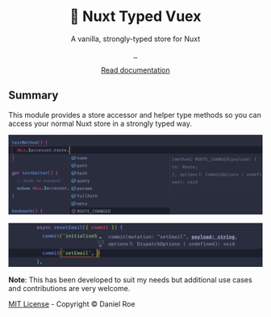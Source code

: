 <h1 align="center" >🏦 Nuxt Typed Vuex</h1>
<p align="center">A vanilla, strongly-typed store for Nuxt</p>

<p align="center">
<a href="https://david-dm.org/danielroe/nuxt-typed-vuex">
    <img alt="" src="https://david-dm.org/danielroe/nuxt-typed-vuex/status.svg?style=flat-square">
</a>
<a href="https://npmjs.com/package/nuxt-typed-vuex">
    <img alt="" src="https://img.shields.io/npm/v/nuxt-typed-vuex/latest.svg?style=flat-square">
</a>
<a href="https://npmjs.com/package/nuxt-typed-vuex">
    <img alt="" src="https://img.shields.io/npm/dt/nuxt-typed-vuex.svg?style=flat-square">
</a>
</p>

<p align="center">
<a href="https://nuxt-typed-vuex.danielcroe.com">Read documentation</a>
</p>

## Summary

This module provides a store accessor and helper type methods so you can access your normal Nuxt store in a strongly typed way.

![Image showing autocomplete on this.$accessor](./docs/images/screenshot1.png)

![Image showing autocomplete on commit within store](./docs/images/screenshot2.png)

**Note**: This has been developed to suit my needs but additional use cases and contributions are very welcome.

[MIT License](./LICENSE) - Copyright &copy; Daniel Roe
